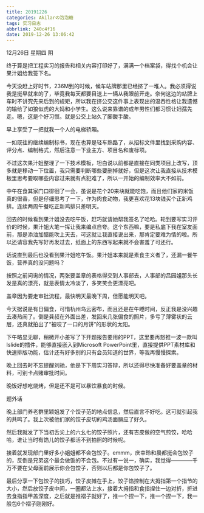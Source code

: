 ```yaml
---
title: 20191226
categories: Akilarの泡泡糖
tags: 实习日志
abbrlink: 240c4f16
date: 2019-12-26 13:06:42
---
```

12月26日 星期四 阴

终于算是把工程实习的报告和相关内容打印好了，满满一个档案袋，得找个机会让果汁姐给我签下名。

今天没赶上好时节，236M到的时候，候车站牌那里已经挤了一堆人。我必须得说我是挺早就来的了，毕竟我每天都要目送上一辆从我眼前开走。奈何这边的站牌上车时不讲究先来后到的规矩，所以我在挤公交这件事上表现出的温吞性格让我遗憾的输给了如狼似虎的大妈和小学生。这么说来靠谱的成年男性们都习惯让妇孺先走。嗯，这是个好习惯。就是公交上站久了脚酸手酸。

早上享受了一把就我一个人的电梯轿厢。

一如既往的继续编制标书，现在也算是轻车熟路了，从招标文件里找到采购内容、评分点、编制格式，然后注意一下业主方、项目名和废标项。

不过这次果汁姐整理了一下技术模板，坦白说以前都是直接在同类项目上改写，顶多就是移动一下位置，我只需要判断哪些要删掉就好，但是这次让我直接从技术模板里思考要取哪些内容过来就有点犯难了，所以一开始的编制效率大不如前。

中午在食其家门口徘徊了一会，虽说是花个20来块就能吃饱，而且他们家的米饭真的很香，但是仔细思考了一下，作为肉食动物，我更喜欢花13块钱买个正新鸡排。连续两周午餐吃正新鸡排只差明天。

回去的时候看到果汁姐没去吃午饭，赶巧就请她帮我签名了哈哈。轮到要写实习评价的时候，果汁姐大笔一挥让我来编点自夸。这个东西嘛，要是私底下我在室友面前，那是添油加醋能吹上天去，可这就让我直接说出来，那肯定要难为情的啦。所以还请容我先写好再发过去，纸面上的东西写起来就不会害羞了可还行。

话说直到最后也没看到果汁姐吃午饭。果汁姐本来就是素食主义者了，还漏一餐午饭，营养真的没问题吗？

按照之前问询的情况，两张要盖章的表格得交到人事部去，人事部的吕园姐那头长发是真的漂亮，就是表情太冷淡了，多笑笑会更漂亮吧。

盖章因为要走审批流程，最快明天最晚下周，但愿能明天吧。

今天据说是有日偏食，可惜杭州乌云密布，而且还是在午睡时间，反正我是没兴趣去凑热闹了。倒是龚叔在外面出差，发回来几张偏食的照片，多亏了薄雾状的云层，还真就拍出了“被咬了一口的月饼”的形状的太阳。

下午略显无聊，稍微开小差写了下开题报告要用的PPT，这里要再怒推一波一款叫Islide的插件，能够直接嵌入到Microsoft PowerPoint里，直接提供PPT素材库和快速排版功能，估计还有好多别的只有会员知道的世界，等我再慢慢探索。

晚上回去时不忘提醒刘驰，他是下下周实习答辩，所以还得尽快准备好要盖章的材料，可别卡点赌审批时间。

晚饭好想吃烧烤，但是还不是可以暴饮暴食的时候。

题外话

晚上部门养老群里颖姐发了个饺子范的地点信息，然后直言不好吃。这可就引起我的共鸣了。我上次被他们家的饺子皮切的鸡汤面膈应了好久。

然后我就发了下当初舌尖上的六幺七的饺子照片，还有吉皮做的空气煎饺，哈哈哈，谁让当时有馅儿的饺子都活不到拍照的时候呢。

接着就发现部门里好多小姐姐都不会包饺子。emmm，庆幸玲和晨都挺会包饺子的，反倒是兄弟这个最会做饭的不会包。不过有一说一，确实，我觉得————千万不要在父母面前展示你会包饺子，否则以后都是你包饺子了。

最后分享一下包饺子的技巧，饺子皮摊在手上，饺子馅控制在大拇指第一个指节的大小，然后放饺子皮中间，一圈都沾上水，接着大拇指和食指捏住一边对折，折进去食指指甲盖深度，之后就是推褶子就好了，推一个捏一下，推一个捏一下，我一般包6个褶子刚刚好。
